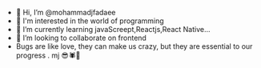 - 👋 Hi, I’m @mohammadjfadaee
- 👀 I'm interested in the world of programming
- 🌱 I’m currently learning  javaScreept,Reactjs,React Native...
- 💞️ I’m looking to collaborate on frontend 
- Bugs are like love, they can make us crazy, 
  but they are essential to our progress . mj 😎🕷💞
